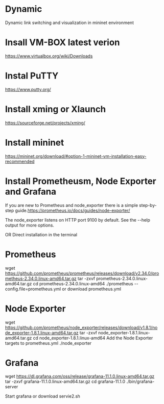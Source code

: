 # Dynamic
Dynamic link switching and visualization in mininet environment 

# Insall VM-BOX latest verion
https://www.virtualbox.org/wiki/Downloads

# Instal PuTTY
https://www.putty.org/

# Install xming or Xlaunch
https://sourceforge.net/projects/xming/

# Install mininet
https://mininet.org/download/#option-1-mininet-vm-installation-easy-recommended

# Install Prometheusm, Node Exporter and Grafana
If you are new to Prometheus and node_exporter there is a simple step-by-step guide.https://prometheus.io/docs/guides/node-exporter/

The node_exporter listens on HTTP port 9100 by default. See the --help output for more options.

OR Direct installation in the terminal

# Prometheus
wget https://github.com/prometheus/prometheus/releases/download/v2.34.0/prometheus-2.34.0.linux-amd64.tar.gz
tar -zxvf prometheus-2.34.0.linux-amd64.tar.gz
cd prometheus-2.34.0.linux-amd64
./prometheus --config.file=prometheus.yml or download prometheus.yml

# Node Exporter
wget https://github.com/prometheus/node_exporter/releases/download/v1.8.1/node_exporter-1.8.1.linux-amd64.tar.gz
tar -zxvf node_exporter-1.8.1.linux-amd64.tar.gz
cd node_exporter-1.8.1.linux-amd64
Add the Node Exporter targets to prometheus.yml
./node_exporter

# Grafana
wget https://dl.grafana.com/oss/release/grafana-11.1.0.linux-amd64.tar.gz
tar -zxvf grafana-11.1.0.linux-amd64.tar.gz
cd grafana-11.1.0
./bin/grafana-server

Start grafana or download servie2.sh 


